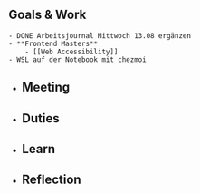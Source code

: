 ## Goals & Work
	- DONE Arbeitsjournal Mittwoch 13.08 ergänzen
	- **Frontend Masters**
		- [[Web Accessibility]]
	- WSL auf der Notebook mit chezmoi
- ## Meeting
- ## Duties
- ## Learn
- ## Reflection